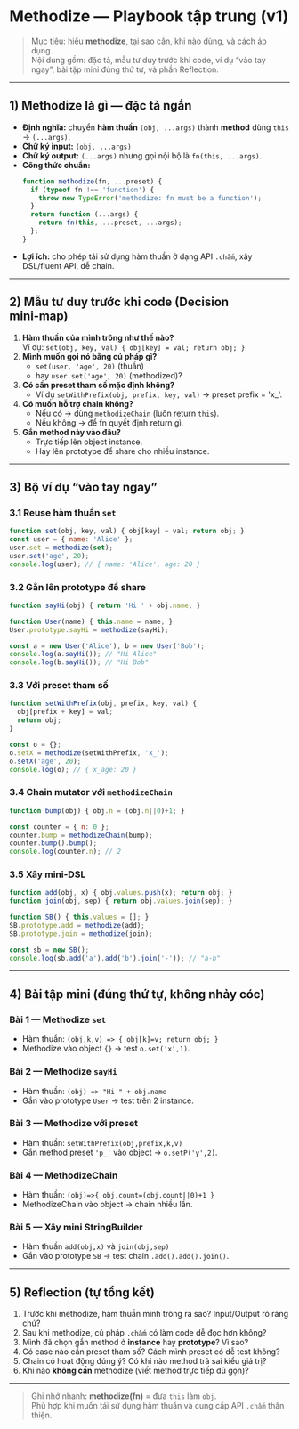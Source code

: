 # Methodize — Playbook tập trung (v1)

> Mục tiêu: hiểu **methodize**, tại sao cần, khi nào dùng, và cách áp dụng.  
> Nội dung gồm: đặc tả, mẫu tư duy trước khi code, ví dụ “vào tay ngay”, bài tập mini đúng thứ tự, và phần Reflection.

---

## 1) Methodize là gì — đặc tả ngắn
- **Định nghĩa:** chuyển **hàm thuần** `(obj, ...args)` thành **method** dùng `this` → `(...args)`.
- **Chữ ký input:** `(obj, ...args)`
- **Chữ ký output:** `(...args)` nhưng gọi nội bộ là `fn(this, ...args)`.
- **Công thức chuẩn:**  
  ```js
  function methodize(fn, ...preset) {
    if (typeof fn !== 'function') {
      throw new TypeError('methodize: fn must be a function');
    }
    return function (...args) {
      return fn(this, ...preset, ...args);
    };
  }
  ```
- **Lợi ích:** cho phép tái sử dụng hàm thuần ở dạng API `.chấm`, xây DSL/fluent API, dễ chain.

---

## 2) Mẫu tư duy trước khi code (Decision mini‑map)
1. **Hàm thuần của mình trông như thế nào?**  
   Ví dụ: `set(obj, key, val) { obj[key] = val; return obj; }`
2. **Mình muốn gọi nó bằng cú pháp gì?**  
   - `set(user, 'age', 20)` (thuần)  
   - hay `user.set('age', 20)` (methodized)?
3. **Có cần preset tham số mặc định không?**  
   - Ví dụ `setWithPrefix(obj, prefix, key, val)` → preset prefix = 'x_'.
4. **Có muốn hỗ trợ chain không?**  
   - Nếu có → dùng `methodizeChain` (luôn return `this`).  
   - Nếu không → để fn quyết định return gì.
5. **Gắn method này vào đâu?**  
   - Trực tiếp lên object instance.  
   - Hay lên prototype để share cho nhiều instance.

---

## 3) Bộ ví dụ “vào tay ngay”

### 3.1 Reuse hàm thuần `set`
```js
function set(obj, key, val) { obj[key] = val; return obj; }
const user = { name: 'Alice' };
user.set = methodize(set);
user.set('age', 20);
console.log(user); // { name: 'Alice', age: 20 }
```

### 3.2 Gắn lên prototype để share
```js
function sayHi(obj) { return 'Hi ' + obj.name; }

function User(name) { this.name = name; }
User.prototype.sayHi = methodize(sayHi);

const a = new User('Alice'), b = new User('Bob');
console.log(a.sayHi()); // "Hi Alice"
console.log(b.sayHi()); // "Hi Bob"
```

### 3.3 Với preset tham số
```js
function setWithPrefix(obj, prefix, key, val) {
  obj[prefix + key] = val;
  return obj;
}

const o = {};
o.setX = methodize(setWithPrefix, 'x_');
o.setX('age', 20);
console.log(o); // { x_age: 20 }
```

### 3.4 Chain mutator với `methodizeChain`
```js
function bump(obj) { obj.n = (obj.n||0)+1; }

const counter = { n: 0 };
counter.bump = methodizeChain(bump);
counter.bump().bump();
console.log(counter.n); // 2
```

### 3.5 Xây mini-DSL
```js
function add(obj, x) { obj.values.push(x); return obj; }
function join(obj, sep) { return obj.values.join(sep); }

function SB() { this.values = []; }
SB.prototype.add = methodize(add);
SB.prototype.join = methodize(join);

const sb = new SB();
console.log(sb.add('a').add('b').join('-')); // "a-b"
```

---

## 4) Bài tập mini (đúng thứ tự, không nhảy cóc)

### Bài 1 — Methodize `set`
- Hàm thuần: `(obj,k,v) => { obj[k]=v; return obj; }`
- Methodize vào object `{}` → test `o.set('x',1)`.

### Bài 2 — Methodize `sayHi`
- Hàm thuần: `(obj) => "Hi " + obj.name`
- Gắn vào prototype `User` → test trên 2 instance.

### Bài 3 — Methodize với preset
- Hàm thuần: `setWithPrefix(obj,prefix,k,v)`  
- Gắn method preset `'p_'` vào object → `o.setP('y',2)`.

### Bài 4 — MethodizeChain
- Hàm thuần: `(obj)=>{ obj.count=(obj.count||0)+1 }`  
- MethodizeChain vào object → chain nhiều lần.

### Bài 5 — Xây mini StringBuilder
- Hàm thuần `add(obj,x)` và `join(obj,sep)`  
- Gắn vào prototype `SB` → test chain `.add().add().join()`.

---

## 5) Reflection (tự tổng kết)
1. Trước khi methodize, hàm thuần mình trông ra sao? Input/Output rõ ràng chứ?  
2. Sau khi methodize, cú pháp `.chấm` có làm code dễ đọc hơn không?  
3. Mình đã chọn gắn method ở **instance** hay **prototype**? Vì sao?  
4. Có case nào cần preset tham số? Cách mình preset có dễ test không?  
5. Chain có hoạt động đúng ý? Có khi nào method trả sai kiểu giá trị?  
6. Khi nào **không cần** methodize (viết method trực tiếp đủ gọn)?  

---

> Ghi nhớ nhanh: **methodize(fn)** = đưa `this` làm `obj`.  
> Phù hợp khi muốn tái sử dụng hàm thuần và cung cấp API `.chấm` thân thiện.
